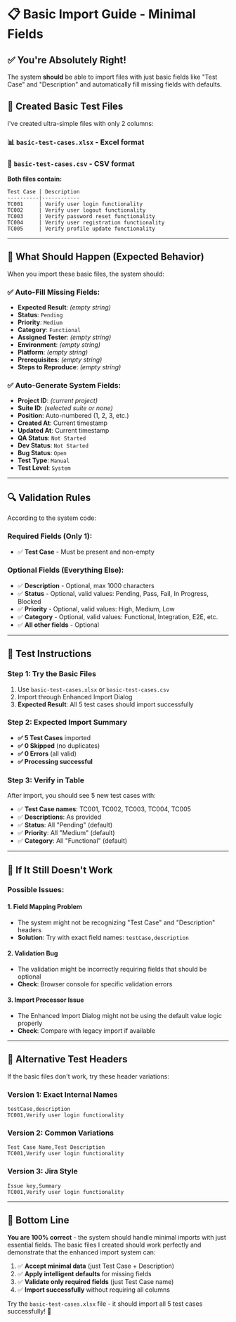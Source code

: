 # 📋 Basic Import Guide - Minimal Fields

## ✅ **You're Absolutely Right!**

The system **should** be able to import files with just basic fields like "Test Case" and "Description" and automatically fill missing fields with defaults.

## 📁 **Created Basic Test Files**

I've created ultra-simple files with only 2 columns:

### **📊 `basic-test-cases.xlsx`** - Excel format
### **📄 `basic-test-cases.csv`** - CSV format

**Both files contain:**
```
Test Case | Description
----------|------------
TC001     | Verify user login functionality
TC002     | Verify user logout functionality  
TC003     | Verify password reset functionality
TC004     | Verify user registration functionality
TC005     | Verify profile update functionality
```

---

## 🎯 **What Should Happen (Expected Behavior)**

When you import these basic files, the system should:

### **✅ Auto-Fill Missing Fields:**
- **Expected Result**: *(empty string)*
- **Status**: `Pending` 
- **Priority**: `Medium`
- **Category**: `Functional`
- **Assigned Tester**: *(empty string)*
- **Environment**: *(empty string)*
- **Platform**: *(empty string)*
- **Prerequisites**: *(empty string)*
- **Steps to Reproduce**: *(empty string)*

### **✅ Auto-Generate System Fields:**
- **Project ID**: *(current project)*
- **Suite ID**: *(selected suite or none)*
- **Position**: Auto-numbered (1, 2, 3, etc.)
- **Created At**: Current timestamp
- **Updated At**: Current timestamp
- **QA Status**: `Not Started`
- **Dev Status**: `Not Started`
- **Bug Status**: `Open`
- **Test Type**: `Manual`
- **Test Level**: `System`

---

## 🔍 **Validation Rules**

According to the system code:

### **Required Fields (Only 1):**
- ✅ **Test Case** - Must be present and non-empty

### **Optional Fields (Everything Else):**
- ✅ **Description** - Optional, max 1000 characters
- ✅ **Status** - Optional, valid values: Pending, Pass, Fail, In Progress, Blocked
- ✅ **Priority** - Optional, valid values: High, Medium, Low  
- ✅ **Category** - Optional, valid values: Functional, Integration, E2E, etc.
- ✅ **All other fields** - Optional

---

## 🚀 **Test Instructions**

### **Step 1: Try the Basic Files**
1. Use `basic-test-cases.xlsx` or `basic-test-cases.csv`
2. Import through Enhanced Import Dialog
3. **Expected Result**: All 5 test cases should import successfully

### **Step 2: Expected Import Summary**
- **✅ 5 Test Cases** imported
- **✅ 0 Skipped** (no duplicates)
- **✅ 0 Errors** (all valid)
- **✅ Processing successful**

### **Step 3: Verify in Table**
After import, you should see 5 new test cases with:
- ✅ **Test Case names**: TC001, TC002, TC003, TC004, TC005
- ✅ **Descriptions**: As provided
- ✅ **Status**: All "Pending" (default)
- ✅ **Priority**: All "Medium" (default)  
- ✅ **Category**: All "Functional" (default)

---

## 🚨 **If It Still Doesn't Work**

### **Possible Issues:**

#### **1. Field Mapping Problem**
- The system might not be recognizing "Test Case" and "Description" headers
- **Solution**: Try with exact field names: `testCase,description`

#### **2. Validation Bug**  
- The validation might be incorrectly requiring fields that should be optional
- **Check**: Browser console for specific validation errors

#### **3. Import Processor Issue**
- The Enhanced Import Dialog might not be using the default value logic properly
- **Check**: Compare with legacy import if available

---

## 🔧 **Alternative Test Headers**

If the basic files don't work, try these header variations:

### **Version 1: Exact Internal Names**
```csv
testCase,description
TC001,Verify user login functionality
```

### **Version 2: Common Variations**  
```csv
Test Case Name,Test Description
TC001,Verify user login functionality
```

### **Version 3: Jira Style**
```csv
Issue key,Summary
TC001,Verify user login functionality
```

---

## 🎯 **Bottom Line**

**You are 100% correct** - the system should handle minimal imports with just essential fields. The basic files I created should work perfectly and demonstrate that the enhanced import system can:

1. ✅ **Accept minimal data** (just Test Case + Description)
2. ✅ **Apply intelligent defaults** for missing fields  
3. ✅ **Validate only required fields** (just Test Case name)
4. ✅ **Import successfully** without requiring all columns

Try the `basic-test-cases.xlsx` file - it should import all 5 test cases successfully! 🚀
